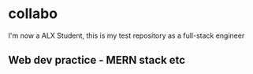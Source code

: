 # collabo
I'm now a ALX Student, this is my test repository as a full-stack engineer

## Web dev practice - MERN stack etc
